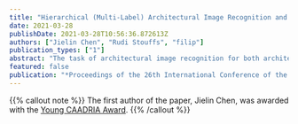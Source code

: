 ```yaml
---
title: "Hierarchical (Multi-Label) Architectural Image Recognition and Classification"
date: 2021-03-28
publishDate: 2021-03-28T10:56:36.872613Z
authors: ["Jielin Chen", "Rudi Stouffs", "filip"]
publication_types: ["1"]
abstract: "The task of architectural image recognition for both architectural functionality and style remains an open challenge. In addition, the paucity of well-organized, large-scale architectural image datasets with specific consideration for the domain of architectural design research has hindered the exploration of these challenging tasks. Drawing upon images from the professional architectural website Archdaily®, and leveraging state-of-the-art deep-learning-based classification models, we explore a hierarchical multi-label classification model as a potential baseline for the task of architectural image classification. The resulting model showcases the potential for innovative architectural discipline-related analyses and demonstrates some heuristic insights for visual feature extraction pertaining to both architectural functionality and architectural style."
featured: false
publication: "*Proceedings of the 26th International Conference of the Association for Computer-Aided Architectural Design Research in Asia (CAADRIA) 2021*"
---
```

{{% callout note %}}
The first author of the paper, Jielin Chen, was awarded with the [Young CAADRIA Award](https://caadria2021.org/award-winners).
{{% /callout %}}
